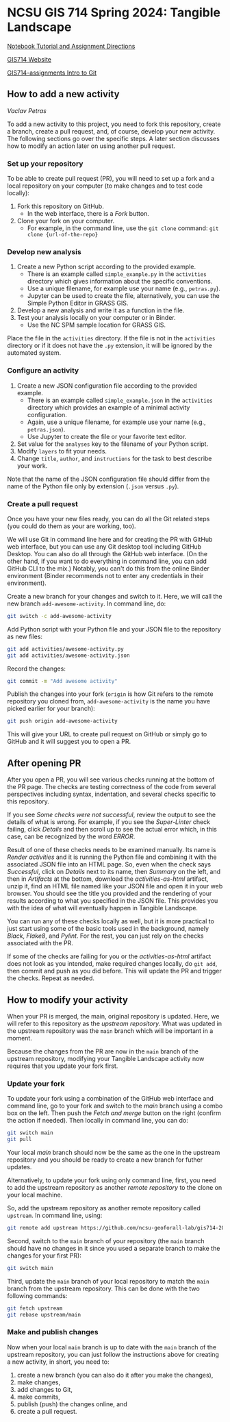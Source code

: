 # NCSU GIS 714 Spring 2024: Tangible Landscape

[Notebook Tutorial and Assignment Directions](https://github.com/ncsu-geoforall-lab/GIS714-assignments/tree/main/Tangible_Landscape/)

[GIS714 Website](https://ncsu-geoforall-lab.github.io/geospatial-simulations-course/topics/tangible_landscape.html)

[GIS714-assignments Intro to Git](https://github.com/ncsu-geoforall-lab/GIS714-assignments/tree/main/Intro_To_Git)

## How to add a new activity
_Vaclav Petras_

To add a new activity to this project, you need to fork this repository, create a branch, create a pull request,
and, of course, develop your new activity. The following sections go over the specific steps.
A later section discusses how to modify an action later on using another pull request.

### Set up your repository

To be able to create pull request (PR), you will need to set up a fork
and a local repository on your computer
(to make changes and to test code locally):

1. Fork this repository on GitHub.
   - In the web interface, there is a _Fork_ button.
1. Clone your fork on your computer.
   - For example, in the command line, use the `git clone` command:
     `git clone {url-of-the-repo}`

### Develop new analysis

1. Create a new Python script according to the provided example.
   - There is an example called `simple_example.py` in the `activities` directory
     which gives information about the specific conventions.
   - Use a unique filename, for example use your name (e.g., `petras.py`).
   - Jupyter can be used to create the file, alternatively, you can use the
     Simple Python Editor in GRASS GIS.
1. Develop a new analysis and write it as a function in the file.
1. Test your analysis locally on your computer or in Binder.
   - Use the NC SPM sample location for GRASS GIS.

Place the file in the `activities` directory. If the file is not in the
`activities` directory or if it does not have the
`.py` extension, it will be ignored by the automated system.

### Configure an activity

1. Create a new JSON configuration file according to the provided example.
   - There is an example called `simple_example.json` in the `activities` directory
     which provides an example of a minimal activity configuration.
   - Again, use a unique filename, for example use your name (e.g., `petras.json`).
   - Use Jupyter to create the file or your favorite text editor.
1. Set value for the `analyses` key to the filename of your Python script.
1. Modify `layers` to fit your needs.
1. Change `title`, `author`, and `instructions` for the task to best describe your work.

Note that the name of the JSON configuration file should differ from the name of the
Python file only by extension (`.json` versus `.py`).

### Create a pull request

Once you have your new files ready, you can do all the Git related steps
(you could do them as your are working, too).

We will use Git in command line here and for creating the PR with GitHub web interface,
but you can use any Git desktop tool including GitHub Desktop.
You can also do all through the GitHub web interface.
(On the other hand, if you want to do everything in command line, you can add GitHub CLI to the mix.)
Notably, you can't do this from the online Binder environment
(Binder recommends not to enter any credentials in their environment).

Create a new branch for your changes and switch to it.
Here, we will call the new branch `add-awesome-activity`.
In command line, do:

```sh
git switch -c add-awesome-activity
```

Add Python script with your Python file and your JSON file to the repository
as new files:

```sh
git add activities/awesome-activity.py
git add activities/awesome-activity.json
```

Record the changes:

```sh
git commit -m "Add awesome activity"
```

Publish the changes into your fork
(`origin` is how Git refers to the remote repository you cloned from,
`add-awesome-activity` is the name you have picked earlier for your branch):

```sh
git push origin add-awesome-activity
```

This will give your URL to create pull request on GitHub
or simply go to GitHub and it will suggest you to open a PR.

## After opening PR

After you open a PR, you will see various checks running at the bottom of
the PR page. The checks are testing correctness of the code from several
perspectives including syntax, indentation, and several checks specific to
this repository.

If you see _Some checks were not successful_, review the output to
see the details of what is wrong.
For example, if you see the _Super-Linter_ check failing, click _Details_
and then scroll up to see the actual error which, in this case, can be
recognized by the word _ERROR_.

Result of one of these checks needs to be examined manually.
Its name is _Render activities_ and it is running the Python file and
combining it with the associated JSON file into an HTML page.
So, even when the check says _Successful_, click on _Details_ next to its name,
then _Summary_ on the left, and then in _Artifacts_ at the bottom,
download the _activities-as-html_ artifact,
unzip it, find an HTML file named like your JSON file
and open it in your web browser. You should see the title you provided
and the rendering of your results according to what you specified
in the JSON file. This provides you with the idea of what will
eventually happen in Tangible Landscape.

You can run any of these checks locally as well, but it is more practical to just
start using some of the basic tools used in the background,
namely _Black_, _Flake8_, and _Pylint_.
For the rest, you can just rely on the checks associated with the PR.

If some of the checks are failing for you or the _activities-as-html_ artifact
does not look as you intended, make required changes locally, do `git add`, then commit and push
as you did before. This will update the PR and trigger the checks.
Repeat as needed.

## How to modify your activity

When your PR is merged, the main, original repository is updated.
Here, we will refer to this repository as the _upstream repository_.
What was updated in the upstream repository was the `main` branch
which will be important in a moment.

Because the changes from the PR are now in the `main` branch
of the upstream repository, modifying your Tangible Landscape activity
now requires that you update your fork first.

### Update your fork

To update your fork using a combination of the GitHub web interface and command line,
go to your fork and switch to the _main_ branch using a combo box on the left.
Then push the _Fetch and merge_ button on the right (confirm the action if needed).
Then locally in command line, you can do:

```sh
git switch main
git pull
```

Your local _main_ branch should now be the same as the one in the upstream repository
and you should be ready to create a new branch for futher updates.

Alternatively, to update your fork using only command line,
first, you need to add the upstream repository as another
_remote repository_ to the clone on your local machine.

So, add the upstream repository as another remote repository called `upstream`.
In command line, using:

```sh
git remote add upstream https://github.com/ncsu-geoforall-lab/gis714-2023-tangible-landscape
```

Second, switch to the `main` branch of your repository
(the `main` branch should have no changes in it since you used a separate branch
to make the changes for your first PR):

```sh
git switch main
```

Third, update the `main` branch of your local repository to match
the `main` branch from the upstream repository.
This can be done with the two following commands:

```sh
git fetch upstream
git rebase upstream/main
```

### Make and publish changes

Now when your local `main` branch is up to date with the `main` branch
of the upstream repository,
you can just follow the instructions above for creating a new activity,
in short, you need to:

1. create a new branch (you can also do it after you make the changes),
2. make changes,
4. add changes to Git,
5. make commits,
6. publish (push) the changes online, and
7. create a pull request.
